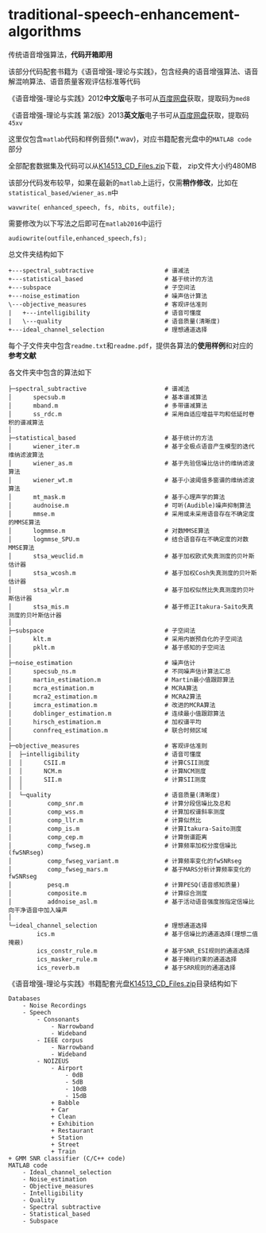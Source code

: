 # traditional-speech-enhancement-algorithms

传统语音增强算法，**代码开箱即用**

该部分代码配套书籍为《语音增强-理论与实践》，包含经典的语音增强算法、语音解混响算法、语音质量客观评估标准等代码

《语音增强-理论与实践》2012**中文版**电子书可从[百度网盘](https://pan.baidu.com/s/1E5Mi3POcXHg5WabvGfCl4w)获取，提取码为`med8`

《语音增强-理论与实践 第2版》2013**英文版**电子书可从[百度网盘](https://pan.baidu.com/s/1gTRIt3doc7DgiA4-Zb6ZwQ)获取，提取码`45xv`

这里仅包含`matlab`代码和样例音频(*.wav)，对应书籍配套光盘中的`MATLAB code`部分

全部配套数据集及代码可以从[K14513_CD_Files.zip](https://www.crcpress.com/downloads/K14513/K14513_CD_Files.zip)下载， zip文件大小约480MB

该部分代码发布较早，如果在最新的`matlab`上运行，仅需**稍作修改**，比如在`statistical_based/wiener_as.m`中
```
wavwrite( enhanced_speech, fs, nbits, outfile);
```
需要修改为以下写法之后即可在`matlab2016`中运行
```
audiowrite(outfile,enhanced_speech,fs);
```

总文件夹结构如下
```
+---spectral_subtractive                    # 谱减法
+---statistical_based                       # 基于统计的方法
+---subspace                                # 子空间法
+---noise_estimation                        # 噪声估计算法
\---objective_measures                      # 客观评估准则
|   +---intelligibility                     # 语音可懂度
|   \---quality                             # 语音质量(清晰度)
+---ideal_channel_selection                 # 理想通道选择
```

每个子文件夹中包含`readme.txt`和`readme.pdf`，提供各算法的**使用样例**和对应的**参考文献**

各文件夹中包含的算法如下
```
├─spectral_subtractive                      # 谱减法 
│      specsub.m                            # 基本谱减算法
│      mband.m                              # 多带谱减算法
│      ss_rdc.m                             # 采用自适应增益平均和低延时卷积的谱减算法
│
├─statistical_based                         # 基于统计的方法
│      wiener_iter.m                        # 基于全极点语音产生模型的迭代维纳滤波算法
│      wiener_as.m                          # 基于先验信噪比估计的维纳滤波算法
│      wiener_wt.m                          # 基于小波阈值多窗谱的维纳滤波算法
│      mt_mask.m                            # 基于心理声学的算法
│      audnoise.m                           # 可听(Audible)噪声抑制算法
│      mmse.m                               # 采用或未采用语音存在不确定度的MMSE算法
│      logmmse.m                            # 对数MMSE算法
│      logmmse_SPU.m                        # 结合语音存在不确定度的对数MMSE算法
│      stsa_weuclid.m                       # 基于加权欧式失真测度的贝叶斯估计器
│      stsa_wcosh.m                         # 基于加权Cosh失真测度的贝叶斯估计器
│      stsa_wlr.m                           # 基于加权似然比失真测度的贝叶斯估计器
│      stsa_mis.m                           # 基于修正Itakura-Saito失真测度的贝叶斯估计器
│
├─subspace                                  # 子空间法
│      klt.m                                # 采用内嵌预白化的子空间法
│      pklt.m                               # 基于感知的子空间法
│
├─noise_estimation                          # 噪声估计
│      specsub_ns.m                         # 不同噪声估计算法汇总
│      martin_estimation.m                  # Martin最小值跟踪算法
│      mcra_estimation.m                    # MCRA算法
│      mcra2_estimation.m                   # MCRA2算法
│      imcra_estimation.m                   # 改进的MCRA算法
│      doblinger_estimation.m               # 连续最小值跟踪算法
│      hirsch_estimation.m                  # 加权谱平均
│      connfreq_estimation.m                # 联合时频区域
│
├─objective_measures                        # 客观评估准则
│  ├─intelligibility                        # 语音可懂度
│  │      CSII.m                            # 计算CSII测度
│  │      NCM.m                             # 计算NCM测度
│  │      SII.m                             # 计算SII测度
│  │
│  └─quality                                # 语音质量(清晰度)
│          comp_snr.m                       # 计算分段信噪比及总和
│          comp_wss.m                       # 计算加权谱斜率测度
│          comp_llr.m                       # 计算似然比
│          comp_is.m                        # 计算Itakura-Saito测度
│          comp_cep.m                       # 计算倒谱距离
│          comp_fwseg.m                     # 计算频率加权分度信噪比(fwSNRseg)
│          comp_fwseg_variant.m             # 计算频率变化的fwSNRseg
│          comp_fwseg_mars.m                # 基于MARS分析计算频率变化的fwSNRseg
│          pesq.m                           # 计算PESQ(语音感知质量)
│          composite.m                      # 计算综合测度
│          addnoise_asl.m                   # 基于活动语音强度按指定信噪比向干净语音中加入噪声
│
└─ideal_channel_selection                   # 理想通道选择
        ics.m                               # 基于信噪比的通道选择(理想二值掩蔽)
        ics_constr_rule.m                   # 基于SNR_ESI规则的通道选择
        ics_masker_rule.m                   # 基于掩码约束的通道选择
        ics_reverb.m                        # 基于SRR规则的通道选择
```


《语音增强-理论与实践》书籍配套光盘[K14513_CD_Files.zip](https://www.crcpress.com/downloads/K14513/K14513_CD_Files.zip)目录结构如下
```
Databases
    - Noise Recordings
    - Speech
        - Consonants
            - Narrowband
            - Wideband
        - IEEE corpus
            - Narrowband
            - Wideband
        - NOIZEUS
            - Airport
                - 0dB
                - 5dB
                - 10dB
                - 15dB
            + Babble
            + Car
            + Clean
            + Exhibition
            + Restaurant
            + Station
            + Street
            + Train
+ GMM SNR classifier (C/C++ code)
MATLAB code
    - Ideal_channel_selection
    - Noise_estimation
    - Objective_measures
    - Intelligibility
    - Quality
    - Spectral subtractive
    - Statistical_based
    - Subspace
```
